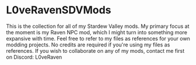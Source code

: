 # L0veRavenSDVMods
This is the collection for all of my Stardew Valley mods. My primary focus at the moment is my Raven NPC mod, which I might turn into something more expansive with time.
Feel free to refer to my files as references for your own modding projects. No credits are required if you're using my files as references.
If you wish to collaborate on any of my mods, contact me first on Discord: L0veRaven
